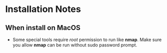 # Installation Notes

## When install on MacOS

- Some special tools require *root* permission to run like **nmap**. Make sure you allow **nmap** can be run without sudo password prompt.